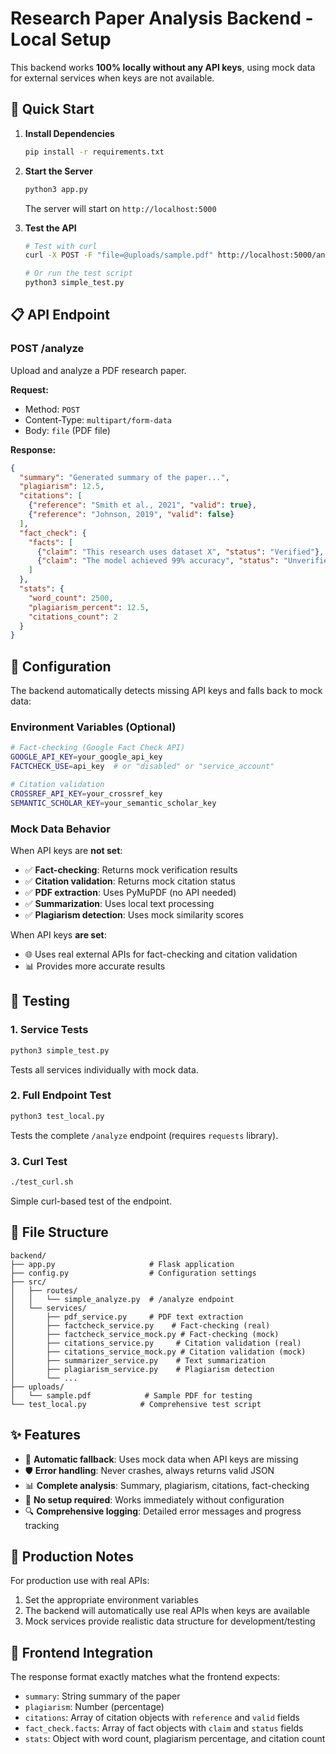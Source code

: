 # Research Paper Analysis Backend - Local Setup

This backend works **100% locally without any API keys**, using mock data for external services when keys are not available.

## 🚀 Quick Start

1. **Install Dependencies**
   ```bash
   pip install -r requirements.txt
   ```

2. **Start the Server**
   ```bash
   python3 app.py
   ```
   The server will start on `http://localhost:5000`

3. **Test the API**
   ```bash
   # Test with curl
   curl -X POST -F "file=@uploads/sample.pdf" http://localhost:5000/analyze

   # Or run the test script
   python3 simple_test.py
   ```

## 📋 API Endpoint

### POST /analyze

Upload and analyze a PDF research paper.

**Request:**
- Method: `POST`
- Content-Type: `multipart/form-data`
- Body: `file` (PDF file)

**Response:**
```json
{
  "summary": "Generated summary of the paper...",
  "plagiarism": 12.5,
  "citations": [
    {"reference": "Smith et al., 2021", "valid": true},
    {"reference": "Johnson, 2019", "valid": false}
  ],
  "fact_check": {
    "facts": [
      {"claim": "This research uses dataset X", "status": "Verified"},
      {"claim": "The model achieved 99% accuracy", "status": "Unverified"}
    ]
  },
  "stats": {
    "word_count": 2500,
    "plagiarism_percent": 12.5,
    "citations_count": 2
  }
}
```

## 🔧 Configuration

The backend automatically detects missing API keys and falls back to mock data:

### Environment Variables (Optional)
```bash
# Fact-checking (Google Fact Check API)
GOOGLE_API_KEY=your_google_api_key
FACTCHECK_USE=api_key  # or "disabled" or "service_account"

# Citation validation
CROSSREF_API_KEY=your_crossref_key
SEMANTIC_SCHOLAR_KEY=your_semantic_scholar_key
```

### Mock Data Behavior

When API keys are **not set**:
- ✅ **Fact-checking**: Returns mock verification results
- ✅ **Citation validation**: Returns mock citation status
- ✅ **PDF extraction**: Uses PyMuPDF (no API needed)
- ✅ **Summarization**: Uses local text processing
- ✅ **Plagiarism detection**: Uses mock similarity scores

When API keys **are set**:
- 🌐 Uses real external APIs for fact-checking and citation validation
- 📊 Provides more accurate results

## 🧪 Testing

### 1. Service Tests
```bash
python3 simple_test.py
```
Tests all services individually with mock data.

### 2. Full Endpoint Test
```bash
python3 test_local.py
```
Tests the complete `/analyze` endpoint (requires `requests` library).

### 3. Curl Test
```bash
./test_curl.sh
```
Simple curl-based test of the endpoint.

## 📁 File Structure

```
backend/
├── app.py                     # Flask application
├── config.py                  # Configuration settings
├── src/
│   ├── routes/
│   │   └── simple_analyze.py  # /analyze endpoint
│   └── services/
│       ├── pdf_service.py     # PDF text extraction
│       ├── factcheck_service.py    # Fact-checking (real)
│       ├── factcheck_service_mock.py # Fact-checking (mock)
│       ├── citations_service.py     # Citation validation (real)
│       ├── citations_service_mock.py # Citation validation (mock)
│       ├── summarizer_service.py    # Text summarization
│       ├── plagiarism_service.py    # Plagiarism detection
│       └── ...
├── uploads/
│   └── sample.pdf            # Sample PDF for testing
└── test_local.py            # Comprehensive test script
```

## ✨ Features

- 🔄 **Automatic fallback**: Uses mock data when API keys are missing
- 🛡️ **Error handling**: Never crashes, always returns valid JSON
- 📊 **Complete analysis**: Summary, plagiarism, citations, fact-checking
- 🚀 **No setup required**: Works immediately without configuration
- 🔍 **Comprehensive logging**: Detailed error messages and progress tracking

## 🎯 Production Notes

For production use with real APIs:
1. Set the appropriate environment variables
2. The backend will automatically use real APIs when keys are available
3. Mock services provide realistic data structure for development/testing

## 🤝 Frontend Integration

The response format exactly matches what the frontend expects:
- `summary`: String summary of the paper
- `plagiarism`: Number (percentage)
- `citations`: Array of citation objects with `reference` and `valid` fields
- `fact_check.facts`: Array of fact objects with `claim` and `status` fields
- `stats`: Object with word count, plagiarism percentage, and citation count